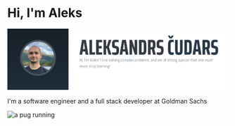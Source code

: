 # Hi, I'm Aleks 

<a href="https://alekscudars.com"><img src="https://raw.githubusercontent.com/achudars/achudars/main/banner.png" alt="banner that says: `Aleksandrs Cudars. Hi, I'm Aleks! I like solving complex problems, and am of strong opinion that one must never stop learning!`" /></a>

I'm a software engineer and a full stack developer at Goldman Sachs

<img src="http://cdn2.scratch.mit.edu/get_image/user/1459484_90x90.png?v=1404925199.58" alt="a pug running" width="100" />
